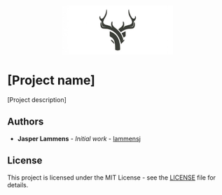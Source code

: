 <p align="center"><img width=50% src="https://raw.githubusercontent.com/lammensj/resilient-docksal/master/assets/images/logo.jpg"></p>

# [Project name]

[Project description]

## Authors

* **Jasper Lammens** - *Initial work* - [lammensj](https://github.com/lammensj)

## License

This project is licensed under the MIT License - see the [LICENSE](LICENSE) file for details.
